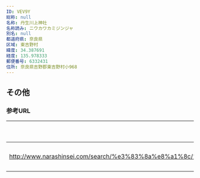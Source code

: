 ```yaml
---
ID: VEV9Y
総称: null
名称: 丹生川上神社
名称読み: ニウカワカミジンジャ
別名: null
都道府県: 奈良県
区域: 東吉野村
緯度: 34.387691
経度: 135.978333
郵便番号: 6332431
住所: 奈良県吉野郡東吉野村小968
---
```


## その他

### 参考URL

| URL                                                                                                          | 説明   |
| ------------------------------------------------------------------------------------------------------------ | ------ |
| http://www.narashinsei.com/search/%e3%83%8a%e8%a1%8c/%e4%b8%b9%e7%94%9f%e5%b7%9d%e4%b8%8a%e7%a5%9e%e7%a4%be/ | 神社庁 |
